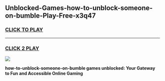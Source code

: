 
## Unblocked-Games-how-to-unblock-someone-on-bumble-Play-Free-x3q47
<h3>
<a href="https://premium76.site?title=how-to-unblock-someone-on-bumble&ref=18A1">CLICK TO PLAY</a></h3>
<hr>

<h3>
<a href="https://premium76.site?title=how-to-unblock-someone-on-bumble&ref=18A1">CLICK 2 PLAY</a>
  
</h3>

<a href="https://premium76.site?title=how-to-unblock-someone-on-bumble&ref=18A1"><img src="https://clearcache.store/games.png"></a>


**how-to-unblock-someone-on-bumble games unblocked: Your Gateway to Fun and Accessible Online Gaming**
